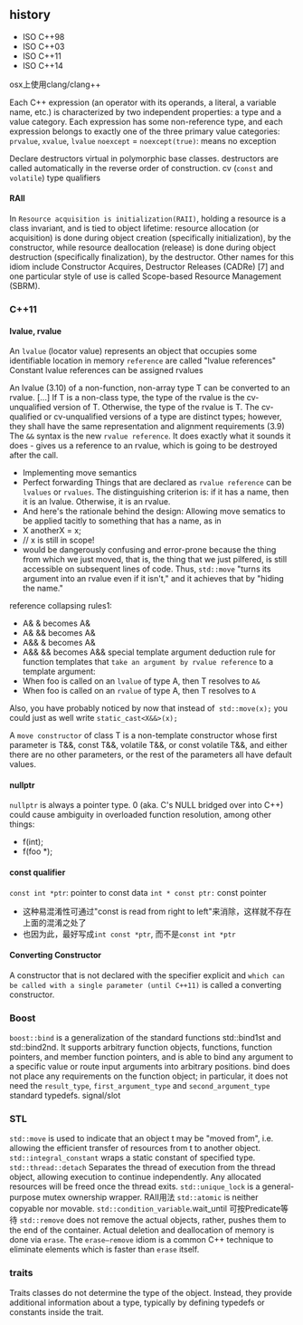 ## history
- ISO C++98
- ISO C++03
- ISO C++11
- ISO C++14

osx上使用clang/clang++

Each C++ expression (an operator with its operands, a literal, a variable name, etc.) is characterized by two independent properties: a type and a value category. Each expression has some non-reference type, and each expression belongs to exactly one of the three primary value categories: `prvalue`, `xvalue`, `lvalue`
`noexcept` = `noexcept(true)`: means no exception

Declare destructors virtual in polymorphic base classes.
destructors are called automatically in the reverse order of construction.
cv (`const` and `volatile`) type qualifiers

#### RAII
In `Resource acquisition is initialization(RAII)`, holding a resource is a class invariant, and is tied to object lifetime: resource allocation (or acquisition) is done during object creation (specifically initialization), by the constructor, while resource deallocation (release) is done during object destruction (specifically finalization), by the destructor.
Other names for this idiom include Constructor Acquires, Destructor Releases (CADRe) [7] and one particular style of use is called Scope-based Resource Management (SBRM).

### C++11
#### lvalue, rvalue
An `lvalue` (locator value) represents an object that occupies some identifiable location in memory
`reference` are called "lvalue references"
Constant lvalue references can be assigned rvalues

An lvalue (3.10) of a non-function, non-array type T can be converted to an rvalue. [...] If T is a non-class type, the type of the rvalue is the cv-unqualified version of T. Otherwise, the type of the rvalue is T.
The cv-qualified or cv-unqualified versions of a type are distinct types; however, they shall have the same representation and alignment requirements (3.9)
The `&&` syntax is the new `rvalue reference`. It does exactly what it sounds it does - gives us a reference to an rvalue, which is going to be destroyed after the call.
- Implementing move semantics
- Perfect forwarding
Things that are declared as `rvalue reference` can be `lvalues` or `rvalues`. The distinguishing criterion is: if it has a name, then it is an lvalue. Otherwise, it is an rvalue.
- And here's the rationale behind the design: Allowing move sematics to be applied tacitly to something that has a name, as in
-   X anotherX = x;
-   // x is still in scope!
- would be dangerously confusing and error-prone because the thing from which we just moved, that is, the thing that we just pilfered, is still accessible on subsequent lines of code.
Thus, `std::move` "turns its argument into an rvalue even if it isn't," and it achieves that by "hiding the name."

reference collapsing rules1:
- A& & becomes A&
- A& && becomes A&
- A&& & becomes A&
- A&& && becomes A&&
special template argument deduction rule for function templates that `take an argument by rvalue reference` to a template argument:
- When foo is called on an `lvalue` of type A, then T resolves to `A&`
- When foo is called on an `rvalue` of type A, then T resolves to `A`

Also, you have probably noticed by now that instead of` std::move(x);` you could just as well write `static_cast<X&&>(x);`

A `move constructor` of class T is a non-template constructor whose first parameter is T&&, const T&&, volatile T&&, or const volatile T&&, and either there are no other parameters, or the rest of the parameters all have default values.

#### nullptr
`nullptr` is always a pointer type.  0 (aka. C's NULL bridged over into C++) could cause ambiguity in overloaded function resolution, among other things:
- f(int);
- f(foo *);

#### const qualifier
`const int *ptr`: pointer to const data
`int * const ptr:` const pointer
- 这种易混淆性可通过"const is read from right to left"来消除，这样就不存在上面的混淆之处了
- 也因为此，最好写成`int const *ptr`, 而不是`const int *ptr`

#### Converting Constructor
A constructor that is not declared with the specifier explicit and `which can be called with a single parameter (until C++11)` is called a converting constructor.

### Boost
`boost::bind` is a generalization of the standard functions std::bind1st and std::bind2nd. It supports arbitrary function objects, functions, function pointers, and member function pointers, and is able to bind any argument to a specific value or route input arguments into arbitrary positions. bind does not place any requirements on the function object; in particular, it does not need the `result_type`, `first_argument_type` and `second_argument_type` standard typedefs.
signal/slot

### STL
`std::move` is used to indicate that an object t may be "moved from", i.e. allowing the efficient transfer of resources from t to another object.
`std::integral_constant` wraps a static constant of specified type.
`std::thread::detach` Separates the thread of execution from the thread object, allowing execution to continue independently. Any allocated resources will be freed once the thread exits.
`std::unique_lock` is a general-purpose mutex ownership wrapper. RAII用法
`std::atomic` is neither copyable nor movable.
`std::condition_variable`.wait_until 可按Predicate等待
`std::remove` does not remove the actual objects, rather, pushes them to the end of the container. Actual deletion and deallocation of memory is done via `erase`.
The `erase–remove` idiom is a common C++ technique to eliminate elements which is faster than `erase` itself.
### traits
Traits classes do not determine the type of the object. Instead, they provide additional information about a type, typically by defining typedefs or constants inside the trait.
